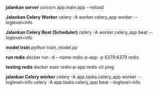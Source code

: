 **jalankan server**
uvicorn app.main:app --reload

**Jalankan Celery Worker**
celery -A worker.celery_app worker --loglevel=info

**Jalankan Celery Beat (Scheduler)**
celery -A worker.celery_app beat --loglevel=info

**model train**
python train_model.py

**run redis**
docker run -d --name redis-p-app -p 6379:6379 redis

**testing redis**
docker exec redis-p-app redis-cli ping

**jalankan Celery worker**
celery -A app.tasks.celery_app worker --loglevel=info 
celery -A app.tasks.celery_app beat --loglevel=info
